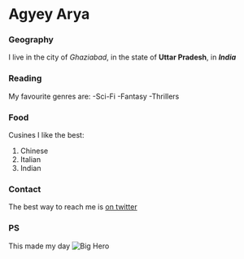 # Agyey Arya

### Geography

I live in the city of *Ghaziabad*, in the state of __Uttar Pradesh__, in 
__*India*__

### Reading

My favourite genres are:
-Sci-Fi
-Fantasy
-Thrillers

### Food

Cusines I like the best:
1. Chinese
1. Italian
1. Indian

### Contact

The best way to reach me is [on twitter](https://twitter.com/AgyeyArya)

### PS

This made my day ![Big Hero](https://instagram.com/p/Buwcm4dgfQW/)

